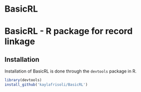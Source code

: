 # BasicRL

# BasicRL - R package for record linkage 

## Installation


Installation of BasicRL is done through the `devtools` package in R. 

```R
library(devtools)
install_github('kaylafrisoli/BasicRL')
```